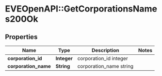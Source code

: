 # EVEOpenAPI::GetCorporationsNames200Ok

## Properties
Name | Type | Description | Notes
------------ | ------------- | ------------- | -------------
**corporation_id** | **Integer** | corporation_id integer | 
**corporation_name** | **String** | corporation_name string | 


